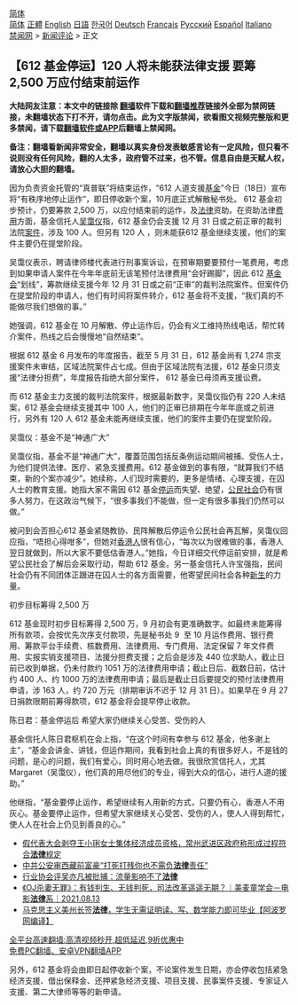  <!-- 面包屑导航 --> <div class="breadcrumb"><!-- GTranslate: https://gtranslate.io/ -->  <div class="switcher notranslate">  <div class="selected">  <a href="#" onclick="return false;"> 简体</a>  </div>  <div class="option">  <a href="https://www.bannedbook.org" onclick="doGTranslate('zh-CN|zh-CN');jQuery('div.switcher div.selected a').html(jQuery(this).html());return false;" title="简体中文" class="nturl selected"> 简体</a>  <a href="https://www.bannedbook.org/zh-tw/" onclick="doGTranslate('zh-CN|zh-TW');jQuery('div.switcher div.selected a').html(jQuery(this).html());return false;" title="繁體中文" class="nturl"> 正體</a>  <a href="https://www.bannedbook.org/en/" onclick="doGTranslate('zh-CN|en');jQuery('div.switcher div.selected a').html(jQuery(this).html());return false;" title="English" class="nturl"> English</a>  <a href="https://www.bannedbook.org/ja/" onclick="doGTranslate('zh-CN|ja');jQuery('div.switcher div.selected a').html(jQuery(this).html());return false;" title="日本語" class="nturl"> 日語</a>  <a href="https://www.bannedbook.org/ko/" onclick="doGTranslate('zh-CN|ko');jQuery('div.switcher div.selected a').html(jQuery(this).html());return false;" title="한국어" class="nturl"> 한국어</a>  <a href="https://www.bannedbook.org/de/" onclick="doGTranslate('zh-CN|de');jQuery('div.switcher div.selected a').html(jQuery(this).html());return false;" title="Deutsch" class="nturl"> Deutsch</a>  <a href="https://www.bannedbook.org/fr/" onclick="doGTranslate('zh-CN|fr');jQuery('div.switcher div.selected a').html(jQuery(this).html());return false;" title="Français" class="nturl"> Français</a>  <a href="https://www.bannedbook.org/ru/" onclick="doGTranslate('zh-CN|ru');jQuery('div.switcher div.selected a').html(jQuery(this).html());return false;" title="Русский" class="nturl"> Русский</a>  <a href="https://www.bannedbook.org/es/" onclick="doGTranslate('zh-CN|es');jQuery('div.switcher div.selected a').html(jQuery(this).html());return false;" title="Español" class="nturl"> Español</a>  <a href="https://www.bannedbook.org/it/" onclick="doGTranslate('zh-CN|it');jQuery('div.switcher div.selected a').html(jQuery(this).html());return false;" title="Italiano" class="nturl"> Italiano</a>  </div>  </div>      <div class='breadcrumb-sub'><!-- Breadcrumb NavXT 6.3.0 --> <a href="https://www.bannedbook.org/" class="home">禁闻网</a> &gt; <a href="https://www.bannedbook.org/bnews/comments/" class="category">新闻评论</a> &gt; 正文</div></div><h2>【612 基金停运】120 人将未能获法律支援 要筹 2,500 万应付结束前运作</h2> <p class="notice"><b>大陆网友注意：本文中的链接除 <a href="https://github.com/bannedbook/fanqiang" >翻墙</a>软件下载和<a href="https://github.com/killgcd/justmysocks/blob/master/README.md">翻墙推荐</a>链接外全部为禁网链接，未翻墙状态下打不开，请勿点击。此为文字版禁闻，欲看图文视频完整版和更多禁闻，请下载<a href="https://github.com/bannedbook/fanqiang">翻墙软件或APP</a>后翻墙上禁闻网。</p><p>备注：翻墙看新闻非常安全，翻墙以真实身份发表敏感言论有一定风险，但只看不说则没有任何风险，翻的人太多，政府管不过来，也不管。信息自由是天赋人权，请放心大胆的翻墙。</b></p>  <div class="entry">  <p>因为负责资金托管的“真普联”将结束运作，“612 人道支援<a href="https://www.bannedbook.org/bnews/tag/%E5%9F%BA%E9%87%91/" class="st_tag internal_tag" rel="tag" title="标签 基金 下的日志">基金</a>”今日（18日）宣布将“有秩序地停止运作”，即日停收新个案，10月底正式解散秘书处。 612 基金初步预计，仍要筹款 2,500 万，以应付结束前的运作，及<a href="https://www.bannedbook.org/bnews/tag/%e6%b3%95%e5%be%8b/" class="st_tag internal_tag" rel="tag" title="标签 法律 下的日志">法律</a>资助。在资助法律<a href="https://www.bannedbook.org/bnews/tag/%E8%B4%B9%E7%94%A8/" class="st_tag internal_tag" rel="tag" title="标签 费用 下的日志">费用</a>方面，基金信托人<a href="https://www.bannedbook.org/bnews/tag/%e5%90%b4%e9%9c%ad%e4%bb%aa/" class="st_tag internal_tag" rel="tag" title="标签 吴霭仪 下的日志">吴霭仪</a>指，612 基金仍会支援 12 月 31 日或之前正审的裁判法院<a href="https://www.bannedbook.org/bnews/tag/%E6%A1%88%E4%BB%B6/" class="st_tag internal_tag" rel="tag" title="标签 案件 下的日志">案件</a>，涉及 100 人。但另有 120 人 ，则未能获612 基金继续支援，他们的案件主要仍在提堂阶段。</p> <p>吴霭仪表示，聘请律师楼代表进行刑事案诉讼，在预审期要要预付一笔费用，考虑到如果申请人案件在今年年底前无该笔预付法律费用“会好踢脚”，因此 612 <a href="https://www.bannedbook.org/bnews/tag/%E5%9F%BA%E9%87%91%E4%BC%9A/" class="st_tag internal_tag" rel="tag" title="标签 基金会 下的日志">基金会</a>“划线”，筹款继续支援今年 12 月 31 日或之前“正审”的裁判法院案件。但案件仍在提堂阶段的申请人，他们有时间将案件转介，612 基金将不支援，“我们真的不能做尽我们想做的事。”</p> <p>她强调，612 基金在 10 月解散、停止运作后，仍会有义工维持热线电话，帮忙转介案件，热线之后会慢慢地“自然结束”。</p>  <p>根据 612 基金 6 月发布的年度报告，截至 5 月 31 日，612 基金尚有 1,274 宗支援案件未审结，区域法院案件占七成。但由于区域法院有法援，612 基金只须支援“法律分担费”，年度报告指绝大部分案件， 612 基金已毋须再支援讼费。</p> <p>而 612 基金主力支援的裁判法院案件，根据最新数字，吴霭仪指仍有 220 人未结案，612 基金会继续支援其中 100 人，他们的正审已排期在今年年底或之前进行，另外有 120 人 612 基金未能再继续支援，他们的案件主要仍在提堂阶段。</p> <p>吴霭仪：基金不是“神通广大”</p>  <p>吴霭仪指，基金不是“神通广大”，覆蓋范围包括反条例运动期间被捕、受伤人士，为他们提供法律、医疗、紧急支援费用。612 基金做到的事有限，“就算我们不结束，新的个案亦减少”。她续称，人们现时需要的，更多是情绪、心理支援，在囚人士的教育支援。她指大家不需因 612 基金<a href="https://www.bannedbook.org/bnews/tag/%E5%81%9C%E8%BF%90/" class="st_tag internal_tag" rel="tag" title="标签 停运 下的日志">停运</a>而失望、绝望，<a href="https://www.bannedbook.org/bnews/tag/%e5%85%ac%e6%b0%91%e7%a4%be%e4%bc%9a/" class="st_tag internal_tag" rel="tag" title="标签 公民社会 下的日志">公民社会</a>仍有很多人努力，在这政治气候下，“很多事我们不能做，但一定有很多事我们仍然可以做。”</p> <p>被问到会否担心612 基金紧随教协、民阵解散后停运令公民社会再瓦解，吴霭仪回应指，“唔担心得咁多”，但她对<a href="https://www.bannedbook.org/bnews/tag/%E9%A6%99%E6%B8%AF%E4%BA%BA/" class="st_tag internal_tag" rel="tag" title="标签 香港人 下的日志">香港人</a>很有信心，“每次以为很难做的事，香港人翌日就做到，所以大家不要低估香港人。”她指，今日详细交代停运前安排，就是希望公民社会了解后会采取行动，帮助 612 基金。另一基金信托人许宝强指，民间社会仍有不同团体正跟进在囚人士的各方面需要，他寄望民间社会各种<span class='wp_keywordlink'><a href="https://www.bannedbook.org/forum2/topic1642.html" title="正见网《新生》" target="_blank">新生</a></span>的力量。</p> <p>初步目标筹得 2,500 万</p>  <p>612 基金现时初步目标筹得 2,500 万，9 月初会有更准确数字。如最终未能筹得所有款项，会按优先次序支付款项，先是秘书处 9  至 10 月运作费用、银行费用、筹款平台手续费、核数费用、法律费用、专门费用、法定保留 7 年文件费用、实报实销支援项目、法援分担费支援；之后会是涉及 440 位求助人，截止日前已收到单据，仍未付款约 1051 万的法律费用申请；截止日后、截数日前，估计约 400 人、约 1000 万的法律费用申请；最后是截止日后要提交的预付法律费用申请，涉 163 人，约 720 万元（排期审诉不迟于 12 月 31 日）。如果早在 9 月 27 日捐款限期前筹得款项，612 基金将会提早停止收款。</p> <p>陈日君：基金停运后 希望大家仍继续关心受苦、受伤的人</p> <p>基金信托人陈日君枢机在会上指，“在这个时间有幸参与 612 基金，他多谢上主”，“基金会讲金、讲钱，但运作期间，我看到社会上真的有很多好人，不是钱的问题，是心的问题，我们有爱心，同时用心地去做。我很欣赏信托人，尤其Margaret（吴霭仪），他们真的用尽他们的专业，得到大众的信心，进行人道的援助。”</p>  <p>他继指，“基金要停止运作，希望继续有人用新的方式，只要仍有心，香港人不用灰心。基金要停止运作，但希望大家继续关心受苦、受伤的人，使人人得到帮忙，使人人在社会上仍见到善良的心。”</p> <ul class='op-related-articles' title='相关阅读'> <li><a href='https://www.bannedbook.org/bnews/weiquan/20210817/1608015.html' target='_blank'>假代表大会剥夺王小琍女士集体经济成员资格&#65292;常州武进区政府称形成过程符合<b>法律</b>规定</a></li> <li><a href='https://www.bannedbook.org/bnews/renquan/xizang/20210817/1607992.html' target='_blank'>中共公安审西藏前富豪“打死打残你也不需负<b>法律</b>责任”</a></li> <li><a href='https://www.bannedbook.org/bnews/baitai/20210817/1607977.html' target='_blank'>行业协会评吴亦凡被批捕：流量影响不了<b>法律</b></a></li> <li><a href='https://www.bannedbook.org/bnews/taiwannews/20210813/1605738.html' target='_blank'>《OJ杀妻无罪》：有钱判生、无钱判死，司法改革遥遥无期？｜美麦童学会－电影<b>法律</b>系｜2021.08.13</a></li> <li><a href='https://www.bannedbook.org/bnews/cnnews/20210812/1604698.html' target='_blank'>马克思主义美州长签<b>法律</b>，学生无需证明读、写、数学能力即可毕业【阿波罗网编译】</a></li> </ul> <p class="texttj"> <a href="https://github.com/bannedbook/fanqiang/wiki/V2ray%E6%9C%BA%E5%9C%BA" target="_blank">全平台高速翻墙:高清视频秒开,超低延迟,9折优惠中</a><br/> <a href="https://github.com/bannedbook/fanqiang/wiki/%E7%A6%81%E9%97%BB%E7%BD%91%E5%AE%89%E5%8D%93%E7%BF%BB%E5%A2%99%E6%96%B0%E9%97%BBAPP" target="_blank">免费PC翻墙、安卓VPN翻墙APP</a></p><p>另外，612 基金将会由即日起停收新个案，不论案件发生日期，亦会停收包括紧急经济支援、借出保释金、还押紧急经济支援、项目支援、民事案件支援、专家证人支援、第二大律师等等的新申请。<br />  </p><a name='sharetosocial'></a>  <div style="margin-bottom:5px;padding-bottom:5px;clear:both"> <div id="archive-pix-1" class="banner-ads"> <!-- AuctionX Display platform tag START --> <div id="26318x728x90x621x_ADSLOT2" clicktrack="%%CLICK_URL_ESC%%"></div> <!-- AuctionX Display platform tag END --> </div> <div id="archive-pix-2" class="banner-ads"> <!-- AuctionX Display platform tag START --> <div id="26315x300x250x621x_ADSLOT2" clicktrack="%%CLICK_URL_ESC%%"></div> <!-- AuctionX Display platform tag END --> </div> </div>  <div id="archive-pix-1" class="banner-ads"> <!-- AuctionX Display platform tag START --> <div id="26318x728x90x621x_ADSLOT3" clicktrack="%%CLICK_URL_ESC%%"></div> <!-- AuctionX Display platform tag END --> </div> </div><!--END ENTRY--> 
